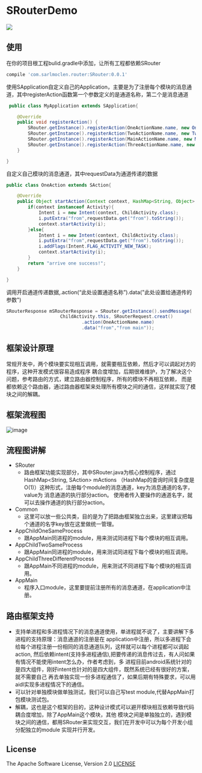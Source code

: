 # SRouterDemo
![](https://img.shields.io/badge/release-0.0.1-brightgreen.svg)
## 使用

在你的项目根工程bulid.gradle中添加，让所有工程都依赖SRouter

```gradle
compile 'com.sarlmoclen.router:SRouter:0.0.1'
```

使用SApplication自定义自己的Application，主要是为了注册每个模块的消息通道，其中registerAction函数第一个参数定义的是通道名称，第二个是消息通道

```java
 public class MyApplication extends SApplication{

    @Override
    public void registerAction() {
        SRouter.getInstance().registerAction(OneActionName.name, new OneAction());
        SRouter.getInstance().registerAction(TwoActionName.name, new TwoAction());
        SRouter.getInstance().registerAction(MainActionName.name, new MainAction());
        SRouter.getInstance().registerAction(ThreeActionName.name, new ThreeAction());
    }

}
 ```
 
自定义自己模块的消息通道，其中requestData为通道传递的数据

```java
public class OneAction extends SAction{

    @Override
    public Object startAction(Context context, HashMap<String, Object> requestData) {
        if(context instanceof Activity){
            Intent i = new Intent(context, ChildActivity.class);
            i.putExtra("from",requestData.get("from").toString());
            context.startActivity(i);
        }else{
            Intent i = new Intent(context, ChildActivity.class);
            i.putExtra("from",requestData.get("from").toString());
            i.addFlags(Intent.FLAG_ACTIVITY_NEW_TASK);
            context.startActivity(i);
        }
        return "arrive one success!";
    }

}
```
 
调用开启通道传递数据,.action(“此处设置通道名称”).data("此处设置给通道传的参数")

```java
SRouterResponse mSRouterResponse = SRouter.getInstance().sendMessage(
                    ChildActivity.this, SRouterRequest.creat()
                            .action(OneActionName.name)
                            .data("from","from main"));
 ```

## 框架设计原理

常规开发中，两个模块要实现相互调用，就需要相互依赖，然后才可以调起对方的程序，这种开发模式很容易造成程序
耦合度增加，后期很难维护，为了解决这个问题，参考路由的方式，建立路由器控制程序，所有的模块不再相互依赖，
而是都依赖这个路由器，通过路由器框架来处理所有模块之间的通信，这样就实现了模块之间的解耦。

## 框架流程图

![image](https://github.com/sarlmoclen/SRouterDemo/blob/master/1499311950.jpg)

## 流程图讲解
 * SRouter
 	* 路由框架功能实现部分，其中SRouter.java为核心控制程序，通过HashMap<String, SAction> mActions
（HashMap的查询时间复杂度是O(1)）这种形式，注册每个module的消息通道，key为消息通道的名字，value为
消息通道的执行部分action。 使用者传入要操作的通道名字，就可以去操作通道的执行部分action。
 * Common
 	* 这里可以放一些公共类，目的是为了把路由框架独立出来，这里建议把每个通道的名字key放在这里做统一管理。
 * AppChildOneSameProcess
 	* 跟AppMain同进程的module，用来测试同进程下每个模块的相互调用。
 * AppChildTwoSameProcess
 	* 跟AppMain同进程的module，用来测试同进程下每个模块的相互调用。
 * AppChildThreeDifferentProcess
 	* 跟AppMain不同进程的module，用来测试不同进程下每个模块的相互调用。
 * AppMain
 	* 程序入口module，这里要提前注册所有的消息通道，在application中注册。

## 路由框架支持
 * 支持单进程和多进程情况下的消息通道使用，单进程就不说了，主要讲解下多进程的支持原理：消息通道的注册是在
application中注册，所以多进程下会给每个进程注册一份相同的消息通道队列，这样就可以每个进程都可以调起action,
然后依赖intent(支持多进程通信),把要传递的消息传过去，有人问如果有情况不能使用intent怎么办，作者考虑到，多
进程目前android系统针对的是四大组件，刚好intent也针对的是四大组件，既然系统已经有很好的方案，就不需要自己
再去单独实现一份多进程通信了，如果后期有特殊要求，可以用aidl实现多进程情况下的通信。
 * 可以针对单独模块做单独测试，我们可以自己写test module,代替AppMain打包模块测试包。
 * 解耦，这也是这个框架的目的，这种设计模式可以避开模块相互依赖导致代码耦合度增加，除了AppMain这个模块，其他
模块之间是单独独立的，遇到模块之间的通信，都用SRouter来实现交互，我们在开发中可以为每个开发小组分配独立的module
实现并行开发。

## License
The Apache Software License, Version 2.0  [LICENSE](http://www.apache.org/licenses/LICENSE-2.0.txt)

